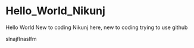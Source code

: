 # Hello_World_Nikunj
Hello World New to coding
Nikunj here, new to coding trying to use github



slnajflnaslfm
